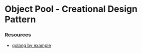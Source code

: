 # Object Pool - Creational Design Pattern


### Resources
- [golang by example](https://golangbyexample.com/object-design-pattern-go/)
